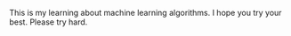 This is my learning about machine learning algorithms.
I hope you  try your best.
Please try hard.

